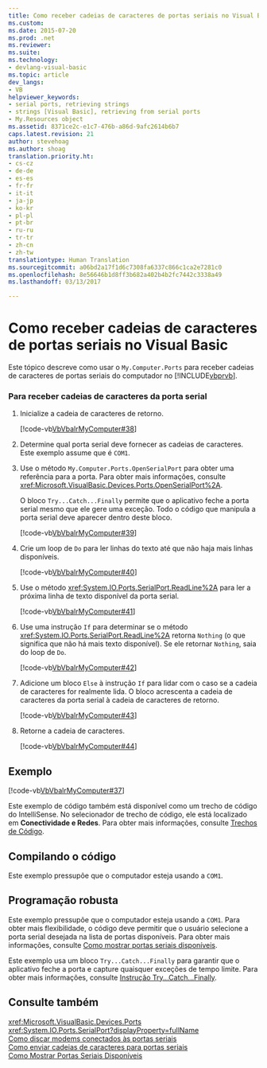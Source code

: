 ```yaml
---
title: Como receber cadeias de caracteres de portas seriais no Visual Basic | Microsoft Docs
ms.custom: 
ms.date: 2015-07-20
ms.prod: .net
ms.reviewer: 
ms.suite: 
ms.technology:
- devlang-visual-basic
ms.topic: article
dev_langs:
- VB
helpviewer_keywords:
- serial ports, retrieving strings
- strings [Visual Basic], retrieving from serial ports
- My.Resources object
ms.assetid: 8371ce2c-e1c7-476b-a86d-9afc2614b6b7
caps.latest.revision: 21
author: stevehoag
ms.author: shoag
translation.priority.ht:
- cs-cz
- de-de
- es-es
- fr-fr
- it-it
- ja-jp
- ko-kr
- pl-pl
- pt-br
- ru-ru
- tr-tr
- zh-cn
- zh-tw
translationtype: Human Translation
ms.sourcegitcommit: a06bd2a17f1d6c7308fa6337c866c1ca2e7281c0
ms.openlocfilehash: 8e56646b1d8ff3b682a402b4b2fc7442c3338a49
ms.lasthandoff: 03/13/2017

---
```

# <a name="how-to-receive-strings-from-serial-ports-in-visual-basic"></a>Como receber cadeias de caracteres de portas seriais no Visual Basic
Este tópico descreve como usar o `My.Computer.Ports` para receber cadeias de caracteres de portas seriais do computador no [!INCLUDE[vbprvb](../../../../csharp/programming-guide/concepts/linq/includes/vbprvb_md.md)].  
  
### <a name="to-receive-strings-from-the-serial-port"></a>Para receber cadeias de caracteres da porta serial  
  
1.  Inicialize a cadeia de caracteres de retorno.  
  
     [!code-vb[VbVbalrMyComputer#38](../../../../visual-basic/developing-apps/programming/computer-resources/codesnippet/VisualBasic/how-to-receive-strings-from-serial-ports_1.vb)]  
  
2.  Determine qual porta serial deve fornecer as cadeias de caracteres. Este exemplo assume que é `COM1`.  
  
3.  Use o método `My.Computer.Ports.OpenSerialPort` para obter uma referência para a porta. Para obter mais informações, consulte <xref:Microsoft.VisualBasic.Devices.Ports.OpenSerialPort%2A>.  
  
     O bloco `Try...Catch...Finally` permite que o aplicativo feche a porta serial mesmo que ele gere uma exceção. Todo o código que manipula a porta serial deve aparecer dentro deste bloco.  
  
     [!code-vb[VbVbalrMyComputer#39](../../../../visual-basic/developing-apps/programming/computer-resources/codesnippet/VisualBasic/how-to-receive-strings-from-serial-ports_2.vb)]  
  
4.  Crie um loop de `Do` para ler linhas do texto até que não haja mais linhas disponíveis.  
  
     [!code-vb[VbVbalrMyComputer#40](../../../../visual-basic/developing-apps/programming/computer-resources/codesnippet/VisualBasic/how-to-receive-strings-from-serial-ports_3.vb)]  
  
5.  Use o método <xref:System.IO.Ports.SerialPort.ReadLine%2A> para ler a próxima linha de texto disponível da porta serial.  
  
     [!code-vb[VbVbalrMyComputer#41](../../../../visual-basic/developing-apps/programming/computer-resources/codesnippet/VisualBasic/how-to-receive-strings-from-serial-ports_4.vb)]  
  
6.  Use uma instrução `If` para determinar se o método <xref:System.IO.Ports.SerialPort.ReadLine%2A> retorna `Nothing` (o que significa que não há mais texto disponível). Se ele retornar `Nothing`, saia do loop de `Do`.  
  
     [!code-vb[VbVbalrMyComputer#42](../../../../visual-basic/developing-apps/programming/computer-resources/codesnippet/VisualBasic/how-to-receive-strings-from-serial-ports_5.vb)]  
  
7.  Adicione um bloco `Else` à instrução `If` para lidar com o caso se a cadeia de caracteres for realmente lida. O bloco acrescenta a cadeia de caracteres da porta serial à cadeia de caracteres de retorno.  
  
     [!code-vb[VbVbalrMyComputer#43](../../../../visual-basic/developing-apps/programming/computer-resources/codesnippet/VisualBasic/how-to-receive-strings-from-serial-ports_6.vb)]  
  
8.  Retorne a cadeia de caracteres.  
  
     [!code-vb[VbVbalrMyComputer#44](../../../../visual-basic/developing-apps/programming/computer-resources/codesnippet/VisualBasic/how-to-receive-strings-from-serial-ports_7.vb)]  
  
## <a name="example"></a>Exemplo  
 [!code-vb[VbVbalrMyComputer#37](../../../../visual-basic/developing-apps/programming/computer-resources/codesnippet/VisualBasic/how-to-receive-strings-from-serial-ports_8.vb)]  
  
 Este exemplo de código também está disponível como um trecho de código do IntelliSense. No selecionador de trecho de código, ele está localizado em **Conectividade e Redes**. Para obter mais informações, consulte [Trechos de Código](https://docs.microsoft.com/visualstudio/ide/code-snippets).  
  
## <a name="compiling-the-code"></a>Compilando o código  
 Este exemplo pressupõe que o computador esteja usando a `COM1`.  
  
## <a name="robust-programming"></a>Programação robusta  
 Este exemplo pressupõe que o computador esteja usando a `COM1`. Para obter mais flexibilidade, o código deve permitir que o usuário selecione a porta serial desejada na lista de portas disponíveis. Para obter mais informações, consulte [Como mostrar portas seriais disponíveis](../../../../visual-basic/developing-apps/programming/computer-resources/how-to-show-available-serial-ports.md).  
  
 Este exemplo usa um bloco `Try...Catch...Finally` para garantir que o aplicativo feche a porta e capture quaisquer exceções de tempo limite. Para obter mais informações, consulte [Instrução Try...Catch...Finally](../../../../visual-basic/language-reference/statements/try-catch-finally-statement.md).  
  
## <a name="see-also"></a>Consulte também  
 <xref:Microsoft.VisualBasic.Devices.Ports>   
 <xref:System.IO.Ports.SerialPort?displayProperty=fullName>   
 [Como discar modems conectados às portas seriais](../../../../visual-basic/developing-apps/programming/computer-resources/how-to-dial-modems-attached-to-serial-ports.md)   
 [Como enviar cadeias de caracteres para portas seriais](../../../../visual-basic/developing-apps/programming/computer-resources/how-to-send-strings-to-serial-ports.md)   
 [Como Mostrar Portas Seriais Disponíveis](../../../../visual-basic/developing-apps/programming/computer-resources/how-to-show-available-serial-ports.md)
